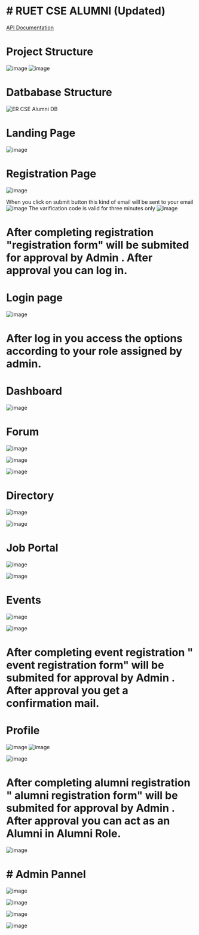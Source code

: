 # #  RUET CSE ALUMNI (Updated) 
[API Documentation]([https://link-url-here.org](https://github.com/Nazm-nahid/CSE_Alumni_Website-5th-and-6th-semester-Project-/blob/main/API_Documentation_Backend.md))
# Project Structure


![image](https://user-images.githubusercontent.com/54554725/205442989-22c90639-a5a8-427d-bbee-0f57da13236f.png)
![image](https://user-images.githubusercontent.com/54554725/205443019-e67a2476-6764-4d80-86bb-89055931867f.png)

# Datbabase Structure
![ER CSE Alumni DB](https://user-images.githubusercontent.com/54554725/236204128-c305fbd5-5873-4aaf-9c48-a172dc55f167.png)

# Landing Page
![image](https://user-images.githubusercontent.com/54554725/236204807-42d08776-0dbe-493d-a4e3-1d7ab0ae6c16.png)

# Registration Page
![image](https://user-images.githubusercontent.com/54554725/236204909-8616b4f7-d58f-4119-a2c9-2537fb809cbd.png)

 When you click on submit button this kind of email will be sent to your email
![image](https://user-images.githubusercontent.com/54554725/236205645-bb3d0a31-6c6f-469c-906a-0b05a11b3a81.png)
The varification code is valid for three minutes only
![image](https://user-images.githubusercontent.com/54554725/236206292-e3c8f463-7be9-47f8-b42e-8054d1891c3d.png)

# After completing registration "registration form" will be submited for approval by Admin  . After approval you can log in.

# Login page 
![image](https://user-images.githubusercontent.com/54554725/236206650-0fa3f88c-bc6c-49a3-b2a0-75dacb828ac5.png)

# After log in you access the options according to your role assigned by admin.
# Dashboard
![image](https://user-images.githubusercontent.com/54554725/236207163-7813b5e7-1c57-4ddd-a190-b9fd3702d5c1.png)

# Forum
![image](https://user-images.githubusercontent.com/54554725/236207344-dd409dfc-e8d5-4225-9365-bb8397a1afa1.png)

![image](https://user-images.githubusercontent.com/54554725/236207535-f39a9087-9259-466c-ba9c-edc0e5b29b38.png)

![image](https://user-images.githubusercontent.com/54554725/236207595-2441d470-fd23-47c7-974d-2bc3bf9a0efe.png)

# Directory
![image](https://user-images.githubusercontent.com/54554725/236207703-77084c96-4d58-4b8e-9a5e-53cf76a50359.png)

![image](https://user-images.githubusercontent.com/54554725/236207781-dcf7cf1d-26f5-40e7-a19d-d472a853fe0b.png)

# Job Portal 
![image](https://user-images.githubusercontent.com/54554725/236207958-c29dcdd4-14c6-4969-ae04-1fb46a06ba99.png)

![image](https://user-images.githubusercontent.com/54554725/236208055-a0be5cef-a2c2-4713-9372-80ad3eac69b4.png)

# Events

![image](https://user-images.githubusercontent.com/54554725/236208165-4a351e4e-e13c-40f2-8136-8450486c4291.png)

![image](https://user-images.githubusercontent.com/54554725/236208242-9a901bc7-f979-4c18-8fcc-5d3a073a03ce.png)

# After completing event registration " event registration form" will be submited for approval by Admin  . After approval you get a confirmation mail.

# Profile
![image](https://user-images.githubusercontent.com/54554725/236208607-d9461f0f-cd8c-4878-9189-d51b36ec7096.png)
![image](https://user-images.githubusercontent.com/54554725/236208670-2f41a339-3bbe-4364-ac11-ac49ff26c592.png)

![image](https://user-images.githubusercontent.com/54554725/236208736-26966e70-57aa-45fa-be28-da353b280cb6.png)
# After completing alumni registration " alumni registration form" will be submited for approval by Admin  . After approval you can act as an Alumni in Alumni Role.
![image](https://user-images.githubusercontent.com/54554725/236208949-3ddd091e-6275-47f3-9002-5d83fd6ce298.png)


# # Admin Pannel
![image](https://user-images.githubusercontent.com/54554725/236209111-988ab2e3-541c-4a97-96b6-bfb409775619.png)

![image](https://user-images.githubusercontent.com/54554725/236209156-7ae51b2e-4c94-425a-9ce0-08e80a15792a.png)

![image](https://user-images.githubusercontent.com/54554725/236209211-61fa2755-df60-4b4a-8513-0177e2ae456e.png)

![image](https://user-images.githubusercontent.com/54554725/236209282-30e34a63-1cff-493c-bad6-8e5d218b1a9c.png)




